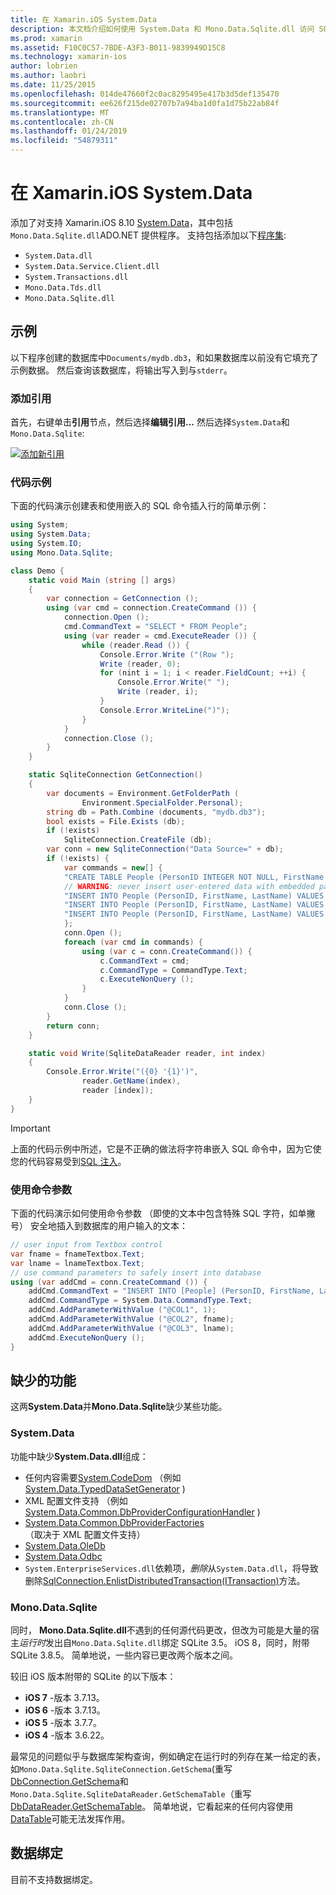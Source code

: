 ```yaml
---
title: 在 Xamarin.iOS System.Data
description: 本文档介绍如何使用 System.Data 和 Mono.Data.Sqlite.dll 访问 SQLite 在 Xamarin.iOS 应用程序中的数据。
ms.prod: xamarin
ms.assetid: F10C0C57-7BDE-A3F3-B011-9839949D15C8
ms.technology: xamarin-ios
author: lobrien
ms.author: laobri
ms.date: 11/25/2015
ms.openlocfilehash: 014de47660f2c0ac8295495e417b3d5def135470
ms.sourcegitcommit: ee626f215de02707b7a94ba1d0fa1d75b22ab84f
ms.translationtype: MT
ms.contentlocale: zh-CN
ms.lasthandoff: 01/24/2019
ms.locfileid: "54879311"
---
```

# <a name="systemdata-in-xamarinios"></a>在 Xamarin.iOS System.Data

添加了对支持 Xamarin.iOS 8.10 [System.Data](xref:System.Data)，其中包括`Mono.Data.Sqlite.dll`ADO.NET 提供程序。 支持包括添加以下[程序集](~/cross-platform/internals/available-assemblies.md):

-  `System.Data.dll`
-  `System.Data.Service.Client.dll`
-  `System.Transactions.dll`
-  `Mono.Data.Tds.dll`
-  `Mono.Data.Sqlite.dll`

<a name="Example" />

## <a name="example"></a>示例

以下程序创建的数据库中`Documents/mydb.db3`，和如果数据库以前没有它填充了示例数据。 然后查询该数据库，将输出写入到与`stderr`。

### <a name="add-references"></a>添加引用

首先，右键单击**引用**节点，然后选择**编辑引用...** 然后选择`System.Data`和`Mono.Data.Sqlite`:

[![](system.data-images/edit-references-sml.png "添加新引用")](system.data-images/edit-references.png#lightbox)

### <a name="sample-code"></a>代码示例

下面的代码演示创建表和使用嵌入的 SQL 命令插入行的简单示例：

```csharp
using System;
using System.Data;
using System.IO;
using Mono.Data.Sqlite;

class Demo {
    static void Main (string [] args)
    {
        var connection = GetConnection ();
        using (var cmd = connection.CreateCommand ()) {
            connection.Open ();
            cmd.CommandText = "SELECT * FROM People";
            using (var reader = cmd.ExecuteReader ()) {
                while (reader.Read ()) {
                    Console.Error.Write ("(Row ");
                    Write (reader, 0);
                    for (nint i = 1; i < reader.FieldCount; ++i) {
                        Console.Error.Write(" ");
                        Write (reader, i);
                    }
                    Console.Error.WriteLine(")");
                }
            }
            connection.Close ();
        }
    }

    static SqliteConnection GetConnection()
    {
        var documents = Environment.GetFolderPath (
                Environment.SpecialFolder.Personal);
        string db = Path.Combine (documents, "mydb.db3");
        bool exists = File.Exists (db);
        if (!exists)
            SqliteConnection.CreateFile (db);
        var conn = new SqliteConnection("Data Source=" + db);
        if (!exists) {
            var commands = new[] {
            "CREATE TABLE People (PersonID INTEGER NOT NULL, FirstName ntext, LastName ntext)",
            // WARNING: never insert user-entered data with embedded parameter values
            "INSERT INTO People (PersonID, FirstName, LastName) VALUES (1, 'First', 'Last')",
            "INSERT INTO People (PersonID, FirstName, LastName) VALUES (2, 'Dewey', 'Cheatem')",
            "INSERT INTO People (PersonID, FirstName, LastName) VALUES (3, 'And', 'How')",
            };
            conn.Open ();
            foreach (var cmd in commands) {
                using (var c = conn.CreateCommand()) {
                    c.CommandText = cmd;
                    c.CommandType = CommandType.Text;
                    c.ExecuteNonQuery ();
                }
            }
            conn.Close ();
        }
        return conn;
    }

    static void Write(SqliteDataReader reader, int index)
    {
        Console.Error.Write("({0} '{1}')",
                reader.GetName(index),
                reader [index]);
    }
}
```

> [!IMPORTANT]
> 上面的代码示例中所述，它是不正确的做法将字符串嵌入 SQL 命令中，因为它使您的代码容易受到[SQL 注入](http://en.wikipedia.org/wiki/SQL_injection)。


### <a name="using-command-parameters"></a>使用命令参数

下面的代码演示如何使用命令参数 （即使的文本中包含特殊 SQL 字符，如单撇号） 安全地插入到数据库的用户输入的文本：

```csharp
// user input from Textbox control
var fname = fnameTextbox.Text;
var lname = lnameTextbox.Text;
// use command parameters to safely insert into database
using (var addCmd = conn.CreateCommand ()) {
    addCmd.CommandText = "INSERT INTO [People] (PersonID, FirstName, LastName) VALUES (@COL1, @COL2, @COL3)";
    addCmd.CommandType = System.Data.CommandType.Text;
    addCmd.AddParameterWithValue ("@COL1", 1);
    addCmd.AddParameterWithValue ("@COL2", fname);
    addCmd.AddParameterWithValue ("@COL3", lname);
    addCmd.ExecuteNonQuery ();
}
```

<a name="Missing_Functionality" />

## <a name="missing-functionality"></a>缺少的功能

这两**System.Data**并**Mono.Data.Sqlite**缺少某些功能。

<a name="System.Data" />

### <a name="systemdata"></a>System.Data

功能中缺少**System.Data.dll**组成：

-  任何内容需要[System.CodeDom](xref:System.CodeDom) （例如 [System.Data.TypedDataSetGenerator](xref:System.Data.TypedDataSetGenerator) )
-  XML 配置文件支持 （例如 [System.Data.Common.DbProviderConfigurationHandler](xref:System.Data.Common.DbProviderConfigurationHandler) )
-   [System.Data.Common.DbProviderFactories](xref:System.Data.Common.DbProviderFactories) （取决于 XML 配置文件支持）
-   [System.Data.OleDb](xref:System.Data.OleDb)
-   [System.Data.Odbc](xref:System.Data.Odbc)
-  `System.EnterpriseServices.dll`依赖项，*删除*从`System.Data.dll`，将导致删除[SqlConnection.EnlistDistributedTransaction(ITransaction)](xref:System.Data.SqlClient.SqlConnection.EnlistDistributedTransaction*)方法。


<a name="Mono.Data.Sqlite" />

### <a name="monodatasqlite"></a>Mono.Data.Sqlite

同时， **Mono.Data.Sqlite.dll**不遇到的任何源代码更改，但改为可能是大量的宿主*运行时*发出自`Mono.Data.Sqlite.dll`绑定 SQLite 3.5。 iOS 8，同时，附带 SQLite 3.8.5。 简单地说，一些内容已更改两个版本之间。

较旧 iOS 版本附带的 SQLite 的以下版本：

- **iOS 7** -版本 3.7.13。
- **iOS 6** -版本 3.7.13。
- **iOS 5** -版本 3.7.7。
- **iOS 4** -版本 3.6.22。

最常见的问题似乎与数据库架构查询，例如确定在运行时的列存在某一给定的表，如`Mono.Data.Sqlite.SqliteConnection.GetSchema`(重写[DbConnection.GetSchema](xref:System.Data.Common.DbConnection.GetSchema)和`Mono.Data.Sqlite.SqliteDataReader.GetSchemaTable`（重写[DbDataReader.GetSchemaTable](xref:System.Data.Common.DbDataReader.GetSchemaTable)。 简单地说，它看起来的任何内容使用[DataTable](xref:System.Data.DataTable)可能无法发挥作用。

<a name="Data_Binding" />

## <a name="data-binding"></a>数据绑定

目前不支持数据绑定。

